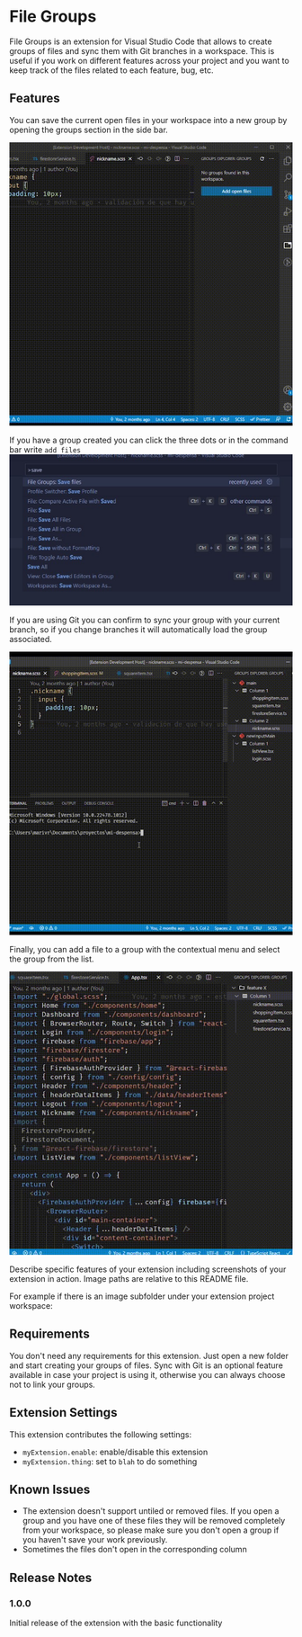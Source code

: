 # File Groups

File Groups is an extension for Visual Studio Code that allows to create groups of files and sync them with Git branches in a workspace. This is useful if you work on different features across your project and you want to keep track of the files related to each feature, bug, etc.

## Features

You can save the current open files in your workspace into a new group by opening the groups section in the side bar.

![Create a new group using the command bar](readme/filegroups-addGroup.gif "Create a new group using the command bar")

If you have a group created you can click the three dots or in the command bar write `add files`
![Create a new group using the command bar](readme/commandbar.jpg "Create a new group using the command bar")

If you are using Git you can confirm to sync your group with your current branch, so if you change branches it will automatically load the group associated.

![Create a new group using the command bar](readme/filegroups-gitSupport.gif "Create a new group using the command bar")

Finally, you can add a file to a group with the contextual menu and select the group from the list.

![Create a new group using the command bar](readme/filegroups-addcurrent.gif "Create a new group using the command bar")

Describe specific features of your extension including screenshots of your extension in action. Image paths are relative to this README file.

For example if there is an image subfolder under your extension project workspace:

## Requirements

You don't need any requirements for this extension. Just open a new folder and start creating your groups of files. Sync with Git is an optional feature available in case your project is using it, otherwise you can always choose not to link your groups.

## Extension Settings

This extension contributes the following settings:

- `myExtension.enable`: enable/disable this extension
- `myExtension.thing`: set to `blah` to do something

## Known Issues

- The extension doesn't support untiled or removed files. If you open a group and you have one of these files they will be removed completely from your workspace, so please make sure you don't open a group if you haven't save your work previously.
- Sometimes the files don't open in the corresponding column

## Release Notes

### 1.0.0

Initial release of the extension with the basic functionality
